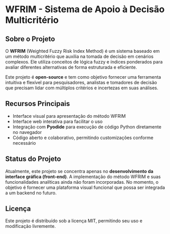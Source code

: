 # WFRIM - Sistema de Apoio à Decisão Multicritério

## Sobre o Projeto
O **WFRIM** (Weighted Fuzzy Risk Index Method) é um sistema baseado em um método multicritério que auxilia na tomada de decisão em cenários complexos. Ele utiliza conceitos de lógica fuzzy e índices ponderados para avaliar diferentes alternativas de forma estruturada e eficiente.

Este projeto é **open-source** e tem como objetivo fornecer uma ferramenta intuitiva e flexível para pesquisadores, analistas e tomadores de decisão que precisam lidar com múltiplos critérios e incertezas em suas análises.

## Recursos Principais
- Interface visual para apresentação do método WFRIM
- Interface web interativa para facilitar o uso
- Integração com **Pyodide** para execução de código Python diretamente no navegador
- Código aberto e colaborativo, permitindo customizações conforme necessário

## Status do Projeto
Atualmente, este projeto se concentra apenas no **desenvolvimento da interface gráfica (front-end)**. A implementação do método WFRIM e suas funcionalidades analíticas ainda não foram incorporadas. No momento, o objetivo é fornecer uma plataforma visual funcional que possa ser integrada a um backend no futuro.

## Licença
Este projeto é distribuído sob a licença MIT, permitindo seu uso e modificação livremente.

